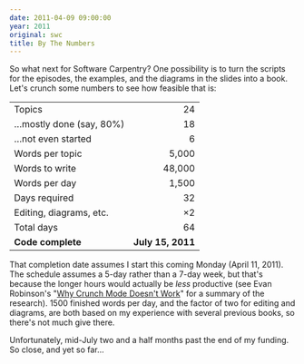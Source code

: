 ```yaml
---
date: 2011-04-09 09:00:00
year: 2011
original: swc
title: By The Numbers
---
```

<p>So what next for Software Carpentry? One possibility is to turn the scripts for the episodes, the examples, and the diagrams in the slides into a book. Let's crunch some numbers to see how feasible that is:</p>
<table class="centered">
<tbody>
<tr>
<td>Topics</td>
<td style="text-align: right;">24</td>
</tr>
<tr>
<td>…mostly done (say, 80%)</td>
<td style="text-align: right;">18</td>
</tr>
<tr>
<td>…not even started</td>
<td style="text-align: right;">6</td>
</tr>
<tr>
<td>Words per topic</td>
<td style="text-align: right;">5,000</td>
</tr>
<tr>
<td>Words to write</td>
<td style="text-align: right;">48,000</td>
</tr>
<tr>
<td>Words per day</td>
<td style="text-align: right;">1,500</td>
</tr>
<tr>
<td>Days required</td>
<td style="text-align: right;">32</td>
</tr>
<tr>
<td>Editing, diagrams, etc.</td>
<td style="text-align: right;">×2</td>
</tr>
<tr>
<td>Total days</td>
<td style="text-align: right;">64</td>
</tr>
<tr>
<td><strong>Code complete</strong></td>
<td style="text-align: right;"><strong>July 15, 2011</strong></td>
</tr>
</tbody>
</table>
<p>That completion date assumes I start this coming Monday (April 11, 2011). The schedule assumes a 5-day rather than a 7-day week, but that's because the longer hours would actually be <em>less</em> productive (see Evan Robinson's "<a href="http://www.igda.org/why-crunch-modes-doesnt-work-six-lessons">Why Crunch Mode Doesn't Work</a>" for a summary of the research). 1500 finished words per day, and the factor of two for editing and diagrams, are both based on my experience with several previous books, so there's not much give there.</p>
<p>Unfortunately, mid-July two and a half months past the end of my funding. So close, and yet so far…</p>
